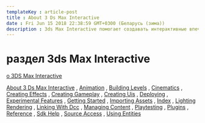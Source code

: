 ```yaml
---
templateKey : article-post
title : About 3 Ds Max Interactive
date : Fri Jun 15 2018 22:38:59 GMT+0300 (Беларусь (зима))
description : 3ds Max Interactive помогает создавать интерактивные впечатления любого рода.
---
```


# раздел 3ds Max Interactive

[о 3DS Max Interactive](/articles/about_3ds_max_interactive)

[About 3 Ds Max Interactive](/articles/about_3ds_max_interactive.md)
,
[Animation](/articles/animation.md)
,
[Building Levels](/articles/building_levels.md)
,
[Cinematics](/articles/cinematics.md)
,
[Creating Effects](/articles/creating_effects.md)
,
[Creating Gameplay](/articles/creating_gameplay.md)
,
[Creating Uis](/articles/creating_uis.md)
,
[Deploying](/articles/deploying.md)
,
[Experimental Features](/articles/experimental_features.md)
,
[Getting Started](/articles/getting_started.md)
,
[Importing Assets](/articles/importing_assets.md)
,
[Index](/articles/index.md)
,
[Lighting Rendering](/articles/lighting_rendering.md)
,
[Linking With Dcc](/articles/linking_with_dcc.md)
,
[Managing Content](/articles/managing_content.md)
,
[Playtesting](/articles/playtesting.md)
,
[Plugins](/articles/plugins.md)
,
[Reference](/articles/reference.md)
,
[Sdk Help](/articles/sdk_help.md)
,
[Source Access](/articles/source_access.md)
,
[Using Entities](/articles/using_entities.md)
